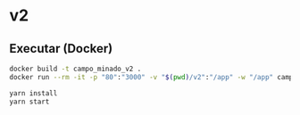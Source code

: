 # v2

## Executar (Docker)

```sh
docker build -t campo_minado_v2 .
docker run --rm -it -p "80":"3000" -v "$(pwd)/v2":"/app" -w "/app" campo_minado_v2 sh

yarn install
yarn start
```
